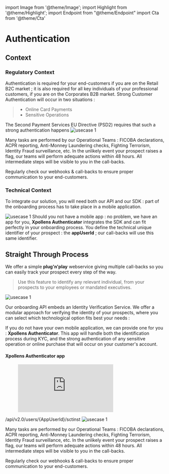 import Image from '@theme/Image';
import Highlight from '@theme/Highlight';
import Endpoint from "@theme/Endpoint"
import Cta from '@theme/Cta'





# Authentication 





## Context

### Regulatory Context
Authentication is required for your end-customers if you are on the Retail B2C market ; it is also required for all key individuals of your professional customers, if you are on the Corporates B2B market. Strong Customer Authentication will occur in two situations :
> - Online Card Payments
> - Sensitive Operations

<Highlight>
The Second Payment Services EU Directive (PSD2) requires that such a strong authentication happens
</Highlight>

<Image src="docs/SCA-regulatory-context.png" alt="usecase 1"/>

Many tasks are performed by our Operational Teams : FICOBA declarations, ACPR reporting, Anti-Monney Laundering checks, Fighting Terrorism, Identity Fraud surveillance, etc. In the unlikely event your prospect raises a flag, our teams will perform adequate actions within 48 hours. All intermediate steps will be visible to you in the call-backs.

<Highlight type="tip">
  Regularly check our webhooks & call-backs to ensure proper communication to your end-customers.
</Highlight>

### Technical Context
To integrate our solution, you will need both our API and our SDK : part of the onboarding process has to take place in a mobile application.

<Image src="docs/KYC-screens.png" alt="usecase 1"/>

<Highlight>
  Should you not have a mobile app : no problem, we have an app for you, <b class="term">Xpollens Authenticator</b> integrates the SDK and can fit perfectly in your onboarding process.
</Highlight>

<Highlight type="tip">
  You define the technical unique identifier of your prospect : the <b class="term">appUserId</b> ; our call-backs will use this same identifier.
</Highlight>

## Straight Through Process

We offer a simple **plug'n'play** webservice giving multiple call-backs so you can easily track your prospect every step of the way.

> Use this feature to identify any relevant individual, from your prospects to your employees or mandated executives.

<Image src="docs/KYC-retail.png" alt="usecase 1"/>

Our onboarding API embeds an Identity Verification Service. We offer a modular approach for verifying the identity of your prospects, where you can select which technological option fits best your needs :


<Highlight type="tip">
If you do not have your own mobile application, we can provide one for you : <b class="term">Xpollens Authenticator</b>. This app will handle both the identification process during KYC, and the strong authentication of any sensitive operation or online purchase that will occur on your customer's account.
</Highlight>

#### Xpollens Authenticator app
<figure class="video_container">
  <iframe src="https://youtu.be/ovGkP9y40NY" frameborder="0" allowfullscreen="true"> </iframe>
</figure>



​/api​/v2.0​/users​/{AppUserId}​/sctinst
<Image src="docs/KYC-regulatory-context.png" alt="usecase 1"/>

Many tasks are performed by our Operational Teams : FICOBA declarations, ACPR reporting, Anti-Monney Laundering checks, Fighting Terrorism, Identity Fraud surveillance, etc. In the unlikely event your prospect raises a flag, our teams will perform adequate actions within 48 hours. All intermediate steps will be visible to you in the call-backs.

<Highlight type="tip">
  Regularly check our webhooks & call-backs to ensure proper communication to your end-customers.
</Highlight>
